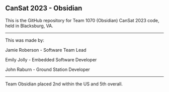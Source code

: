 ## CanSat 2023 - Obsidian

This is the GitHub repository for Team 1070 (Obsidian) CanSat 2023 code, held in Blacksburg, VA.

-------------------------------

This was made by:

Jamie Roberson - Software Team Lead

Emily Jolly - Embedded Software Developer

John Raburn - Ground Station Developer

-------------------------------

Team Obsidian placed 2nd within the US and 5th overall.
